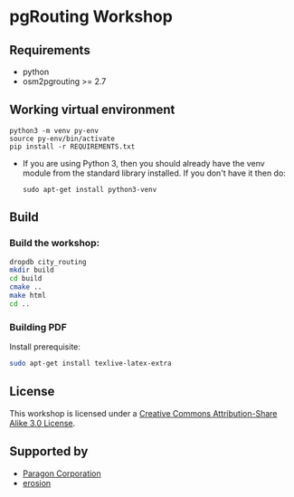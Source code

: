 # pgRouting Workshop
## Requirements

* python
* osm2pgrouting >= 2.7


## Working virtual environment

  ```
  python3 -m venv py-env
  source py-env/bin/activate
  pip install -r REQUIREMENTS.txt
  ```
* If you are using Python 3, then you should already have the venv module from the standard library installed. If you don't have it then do:

  ``` sudo apt-get install python3-venv ```

## Build

### Build the workshop:

```bash
dropdb city_routing
mkdir build
cd build
cmake ..
make html
cd ..
```

### Building PDF

Install prerequisite:
```bash
sudo apt-get install texlive-latex-extra
```

## License

This workshop is licensed under a [Creative Commons Attribution-Share Alike 3.0 License](http://creativecommons.org/licenses/by-sa/3.0/).

## Supported by

* [Paragon Corporation](https://www.paragoncorporation.com)
* [erosion](https://www.erosion.dev)
